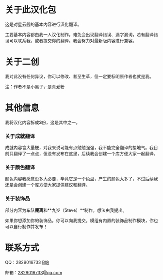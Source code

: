 # 关于此汉化包
这是对星云舰的基本内容进行汉化翻译。

主要基本内容都由我一人汉化制作，难免会出现翻译错误、漏字漏词，若有翻译错误可以联系我，或者提交你的翻译。我会努力对最新版内容进行兼容。
# 关于二创
我对此没有任何异议，你可以修改、甚至生草，但一定要标明原作者也就是我。

注：~~作者不是小黑子，是真爱粉~~
# 其他信息
我将汉化内容拆成**3**份，这是其中之一。
### 关于成就翻译
成就内容含大量梗，对我来说可能有点勉勉强强，我不能完全翻译的接地气。我目前只翻译了一点点，但没有发布在这里，后续我会创建一个库方便大家一起翻译。
### 关于颜色翻译
颜色内容我感觉没多大必要，毕竟它是一个色盘，产生的颜色太多了，不过后续我还是会创建一个库方便大家提供建议和翻译。
### 关于装饰品
部分内容为车队**鹿离**和**九岁（Steve）**制作，想法由我提出。

如果你想添加你的装饰品，你可以向我提交。模组有内置的装饰品制作模块，你也可以自行制作并发布！

# 联系方式
QQ：2829016733
[B站](https://space.bilibili.com/439485056?spm_id_from=333.1007.0.0)

邮箱：2829016733@qq.com


